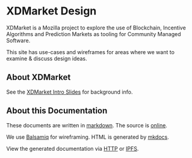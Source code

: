 # XDMarket Design

XDMarket is a Mozilla project to explore the use of Blockchain, Incentive
Algorithms and Prediction Markets as tooling for Community Managed Software.  

This site has use-cases and wireframes for areas where we want to
examine & discuss design ideas.

## About XDMarket

See the [XDMarket Intro Slides][deck] for background info.

## About this Documentation

These documents are written in [markdown][md].  The source is [online][src]. 

We use [Balsamiq][bal] for wireframing. HTML is generated by [mkdocs][mkd].  

View the generated documentation via [HTTP][http] or [IPFS](meta/ipfs).

[deck]: https://docs.google.com/presentation/d/19ykpjbNOn2W_DXdFCgUqVUjrLkNRIIkdLD3F1UW6J-k/edit#slide=id.p
[src]:  https://github.com/mountainviewsmartcontracts/mozdm-design
[http]: https://mvscorg.github.io/mozdm-design
[md]:   http://daringfireball.net/projects/markdown/syntax
[bal]:  https://balsamiq.com/
[mkd]:  http://www.mkdocs.org/
